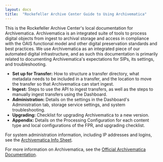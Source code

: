 ```yaml
---
layout: docs
title:  "Rockefeller Archive Center Guide to Using Archivematica"
---
```


This is the Rockefeller Archive Center's local documentation for Archivematica. Archivematica is an integrated suite of tools to process digital objects from ingest to archival storage and access in compliance with the OAIS functional model and other digital preservation standards and best practices. We use Archivematica as an integrated piece of our automated digital infrastructure, and as such this documentation is primarily related to documenting Archivematica's expectations for SIPs, its settings, and troubleshooting.

 - **Set up for Transfer:** How to structure a transfer directory, what metadata needs to be included in a transfer, and the location to move the transfer so that Archivematica can start ingest.
 - **Ingest:** Steps to use the API to ingest transfers, as well as the steps to manually ingest transfers using the Dashboard.
 - **Administration:** Details on the settings in the Dashboard's Administration tab, storage service settings, and system troubleshooting.
 - **Upgrading:** Checklist for upgrading Archivematica to a new version.
 - **Appendix:** Details on the Processing Configuration for each content type and local configurations of the FPR, and upgrading checklist.

For system administration information, including IP addresses and logins, see the [Archivematica Info Sheet]().

For more information on Archivematica, see the [Official Archivematica Documentation](https://www.archivematica.org/en/docs/latest/).


